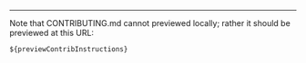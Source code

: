 <!-- Note: Commandline instructions are added into where the placeholder string first appears --->

------------------

Note that CONTRIBUTING.md cannot previewed locally; rather it should be previewed at this URL:

```
${previewContribInstructions}  
```
